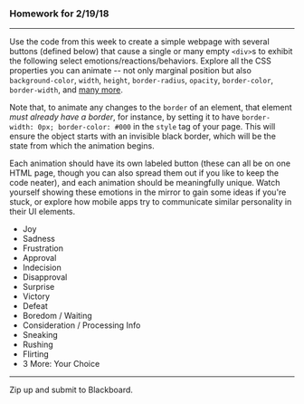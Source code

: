 ### Homework for 2/19/18

---

Use the code from this week to create a simple webpage with several buttons (defined below) that cause a single or many empty `<div>`s to exhibit the following select emotions/reactions/behaviors. Explore all the CSS properties you can animate -- not only marginal position but also `background-color`, `width`, `height`, `border-radius`, `opacity`, `border-color`, `border-width`, and [many more](https://www.w3schools.com/cssref/default.asp). 

Note that, to animate any changes to the `border` of an element, that element *must already have a border*, for instance, by setting it to have `border-width: 0px; border-color: #000` in the `style` tag of your page. This will ensure the object starts with an invisible black border, which will be the state from which the animation begins.

Each animation should have its own labeled button (these can all be on one HTML page, though you can also spread them out if you like to keep the code neater), and each animation should be meaningfully unique. Watch yourself showing these emotions in the mirror to gain some ideas if you're stuck, or explore how mobile apps try to communicate similar personality in their UI elements.

- Joy
- Sadness
- Frustration
- Approval
- Indecision
- Disapproval
- Surprise
- Victory
- Defeat
- Boredom / Waiting
- Consideration / Processing Info
- Sneaking 
- Rushing
- Flirting
- 3 More: Your Choice 

-----

Zip up and submit to Blackboard.
